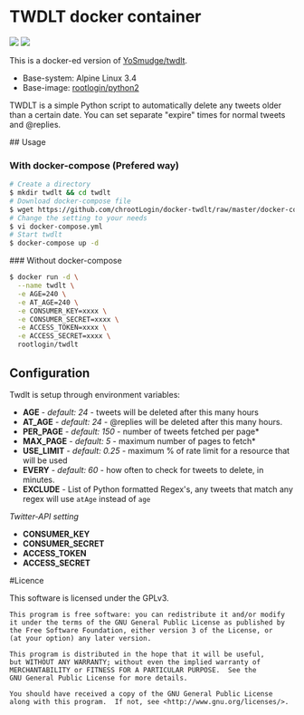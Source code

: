 # TWDLT docker container

[![](https://images.microbadger.com/badges/version/rootlogin/twdlt.svg)](http://microbadger.com/images/rootlogin/twdlt "Get your own version badge on microbadger.com") [![](https://images.microbadger.com/badges/image/rootlogin/twdlt.svg)](http://microbadger.com/images/rootlogin/twdlt "Get your own image badge on microbadger.com")

This is a docker-ed version of [YoSmudge/twdlt](https://github.com/YoSmudge/twdlt).

* Base-system: Alpine Linux 3.4
* Base-image: [rootlogin/python2](https://hub.docker.com/r/rootlogin/python2/)

TWDLT is a simple Python script to automatically delete any tweets older than a certain date. You can set separate "expire" times for normal tweets and @replies.

## Usage

### With docker-compose (Prefered way)

```bash
# Create a directory
$ mkdir twdlt && cd twdlt
# Download docker-compose file
$ wget https://github.com/chrootLogin/docker-twdlt/raw/master/docker-compose.yml.dist -O docker-compose.yml
# Change the setting to your needs
$ vi docker-compose.yml
# Start twdlt
$ docker-compose up -d
```

### Without docker-compose

```bash
$ docker run -d \
  --name twdlt \
  -e AGE=240 \
  -e AT_AGE=240 \
  -e CONSUMER_KEY=xxxx \
  -e CONSUMER_SECRET=xxxx \
  -e ACCESS_TOKEN=xxxx \
  -e ACCESS_SECRET=xxxx \
  rootlogin/twdlt
```

## Configuration

Twdlt is setup through environment variables:

* **AGE** - *default: 24* - tweets will be deleted after this many hours
* **AT_AGE** - *default: 24* - @replies will be deleted after this many hours.
* **PER_PAGE** - *default: 150* - number of tweets fetched per page*
* **MAX_PAGE** - *default: 5* - maximum number of pages to fetch*
* **USE_LIMIT** - *default: 0.25* - maximum % of rate limit for a resource that will be used
* **EVERY** - *default: 60* - how often to check for tweets to delete, in minutes.
* **EXCLUDE** - List of Python formatted Regex's, any tweets that match any regex will use `atAge` instead of `age`

*Twitter-API setting*

* **CONSUMER_KEY**
* **CONSUMER_SECRET**
* **ACCESS_TOKEN**
* **ACCESS_SECRET**

#Licence

This software is licensed under the GPLv3.

    This program is free software: you can redistribute it and/or modify
    it under the terms of the GNU General Public License as published by
    the Free Software Foundation, either version 3 of the License, or
    (at your option) any later version.

    This program is distributed in the hope that it will be useful,
    but WITHOUT ANY WARRANTY; without even the implied warranty of
    MERCHANTABILITY or FITNESS FOR A PARTICULAR PURPOSE.  See the
    GNU General Public License for more details.

    You should have received a copy of the GNU General Public License
    along with this program.  If not, see <http://www.gnu.org/licenses/>.
